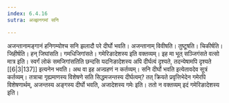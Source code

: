 ```yaml
---
index: 6.4.16
sutra: अज्झनगमां सनि

---
```

अजन्तानामङ्गानं हनिगम्योश्च सनि झलादौ परे दीर्घो भवति। अजन्तानाम् विवीषति। तुष्टूषति। चिकीर्षति। जिहीर्षति। हन् जिघांसति। गमधिजिगांसते। गमेरिङादेशस्य इति वक्तव्यम्। इह मा भूत् सञ्जिगंसते वत्सो मात्र इति। स्वर्गं लोकं समजिगांसतिति छन्दसि यदनिङादेशस्य अपि दीर्घत्वं दृश्यते, तदन्येषामपि दृश्यते [[6|3|137]] इत्यनेन भवति। अथ वा इह अज्ग्रहणं न कर्तव्यम्। सनि दीर्घो भवति इत्येतावदेव सूत्रं कर्तव्यम्। तत्राचा गृह्यमाणस्य विशेषणे सति सिद्धमजन्तस्य दीर्घत्वम्? तत् क्रियते प्रवृत्तिभेदेन गमेरपि विशेषणार्थम्, अजन्तस्य अङ्गस्य दीर्घो भवति, अजादेशस्य गमेः इति। ततो न वक्तव्यम् इदं गमेरिङादेशस्य इति।